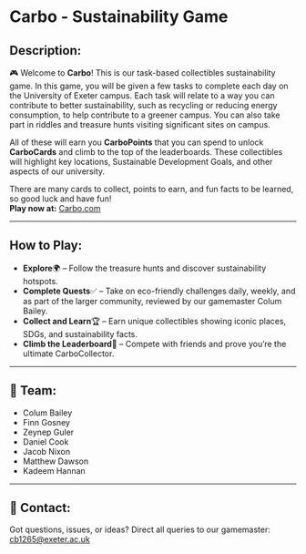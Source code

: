 # Carbo - Sustainability Game

## Description:
🎮 Welcome to **Carbo**! This is our task-based collectibles sustainability game. In this game, you will be given a few tasks to complete each day on the University of Exeter campus. Each task will relate to a way you can contribute to better sustainability, such as recycling or reducing energy consumption, to help contribute to a greener campus. You can also take part in riddles and treasure hunts visiting significant sites on campus.

All of these will earn you **CarboPoints** that you can spend to unlock **CarboCards** and climb to the top of the leaderboards. These collectibles will highlight key locations, Sustainable Development Goals, and other aspects of our university.

There are many cards to collect, points to earn, and fun facts to be learned, so good luck and have fun!  
**Play now at:** [Carbo.com](http://example.com)

---

## How to Play:
- **Explore**🌍 – Follow the treasure hunts and discover sustainability hotspots.
- **Complete Quests**✅ – Take on eco-friendly challenges daily, weekly, and as part of the larger community, reviewed by our gamemaster Colum Bailey.
- **Collect and Learn**🏆 – Earn unique collectibles showing iconic places, SDGs, and sustainability facts.
- **Climb the Leaderboard**🚀 – Compete with friends and prove you’re the ultimate CarboCollector.

---

## 🎨 Team:
- Colum Bailey
- Finn Gosney
- Zeynep Guler
- Daniel Cook
- Jacob Nixon
- Matthew Dawson
- Kadeem Hannan

---

## 📩 Contact:
Got questions, issues, or ideas? Direct all queries to our gamemaster: [cb1265@exeter.ac.uk](mailto:email@domain.com)
